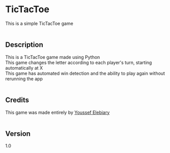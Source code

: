 # TicTacToe
This is a simple TicTacToe game <br><br>

## Description
This is a TicTacToe game made using Python <br>
This game changes the letter according to each player's turn, starting automatically at X <br>
This game has automated win detection and the ability to play again without rerunning the app <br><br>

## Credits
This game was made entirely by [Youssef Elebiary](https://github.com/YoussefElebiary) <br><br>

## Version
1.0